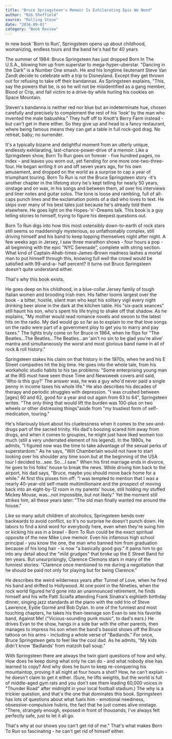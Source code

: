 ```yaml
---
title: "Bruce Springsteen's Memoir Is Exhilarating Epic We Need"
author: "Rob Sheffield"
source: "Rolling Stone"
date: "2016-09-01"
category: "Book Review"
---
```


In new book 'Born to Run', Springsteen opens up about childhood, womanizing, endless tours and the band he's had for 40 years

The summer of 1984: Bruce Springsteen has just dropped Born In The U.S.A., blowing him up from superstar to mega-hyper-uberstar. "Dancing in the Dark" is a Number One smash. He and his longtime lieutenant Steve Van Zandt decide to celebrate with a trip to Disneyland. Except they get thrown out for refusing to take off their bandannas. As Springsteen explains, "This, say the powers that be, is so he will not be misidentified as a gang member, Blood or Crip, and fall victim to a drive-by while hurling his cookies on Space Mountain.

Steven's bandanna is neither red nor blue but an indeterminate hue, chosen carefully and precisely to complement the rest of his 'look' by the man who invented the male babushka." They huff off to Knott's Berry Farm instead - but can't get in there either. So they give up and head to a fancy restaurant, where being famous means they can get a table in full rock-god drag. No retreat, baby; no surrender.

It's a typically bizarre and delightful moment from an utterly unique, endlessly exhilarating, last-chance-power-drive of a memoir. Like a Springsteen show, Born To Run goes on forever - five hundred pages, no index - and leaves you worn out, yet fiending for one more one-two-three-four. He began writing it on and off seven years ago, for his own amusement, and dropped on the world as a surprise to cap a year of triumphant touring. Born To Run is not the Bruce Springsteen story -it's another chapter in the lifelong story he's kept telling for nearly 50 years, onstage and on wax, in his songs and between them, all over his interviews and liner notes and guitar solos. The tone is loose and rambling, full of all-caps punch lines and the exclamation points of a dad who loves to text. He skips over many of his best tales just because he's already told them elsewhere. He goes light on the Hopes-'n'-Dreams talk. This book is a guy telling stories to himself, trying to figure his deepest questions out.

Born To Run digs into how this most ostensibly down-to-earth of rock stars still seems so maddeningly mysterious, so unfathomably complex, still driving himself and his band to keep topping themselves night after night. A few weeks ago in Jersey, I saw three marathon shows - four hours a pop - all beginning with the epic "NYC Serenade", complete with string section. What kind of Captain-Ahab-times-James-Brown madness lashes a mortal man to put himself through this, knowing full well the crowd would be satisfied with 99-and-a- half percent? It turns out Bruce Springsteen doesn't quite understand either.

That's why this book exists.

He goes deep on his childhood, in a blue-collar Jersey family of tough Italian women and brooding Irish men. His father looms largest over the book - a bitter, hostile, silent man who kept his solitary vigil every night drinking beer alone in the dark at the kitchen table. His "six-pack seances" still haunt his son, who's spent his life trying to shake off that shadow. As he explains, "My mother would read romance novels and swoon to the latest hits on the radio. My dad would go so far as to explain to me that love songs on the radio were part of a government ploy to get you to marry and pay taxes." The lights truly come on for Bruce in 1964, when he flips for "The Beatles...The Beatles...The Beatles...an 'ain't no sin to be glad you're alive' mantra and simultaneously the worst and most glorious band name in all of rock & roll history."

Springsteen stakes his claim on that history in the 1970s, when he and his E Street compadres hit the big time. He goes into the whole tale, from his workaholic studio habits to his tax problems: "Some enterprising young man at the IRS must have seen those Time and Newsweek covers and said, 'Who is this guy?' The answer was, he was a guy who'd never paid a single penny in income taxes his whole life." He also describes his decades of therapy and periodic struggles with depression. "I was crushed between [ages] 60 and 62, good for a year and out again from 63 to 64", Springsteen writes. "The only thing that would lift the burden was 100-plus on two wheels or other distressing things"aside from "my trustiest form of self-medication, touring."

He's hilariously blunt about his cluelessness when it comes to the sex-and- drugs part of the sacred trinity. His dad's boozing scared him away from drugs, and when it comes to groupies, he might just have liked women too much (still a very underrated element of his legend). In the 1980s, he admits, "I figured now was the time to take advantage of the sexual perks of superstardom." As he says, "Wilt Chamberlain would not have to start looking over his shoulder any time soon but at the beginning of the USA tour I decided to...see. So....I saw." When his first marriage ends in divorce, he goes to his folks' house to break the news. While driving him back to the airport, his dad says, "Bruce, maybe you should move back home for a while." At first this pisses him off: "I was tempted to mention that I was a nearly 40-year-old self-made multimillionaire and the prospect of moving back into an eight-by-12 room in my parents' house, still holding my stuffed Mickey Mouse, was...not impossible, but not likely." Yet the moment still strikes him, all these years later: "The old man finally wanted me around the house."

Like so many adult children of alcoholics, Springsteen bends over backwards to avoid conflict, so it's no surprise he doesn't punch down. He labors to find a kind word for everybody here, even when they're suing him or kicking his ass in a brawl - Born To Run could be the exact spiritual opposite of the new Mike Love memoir. Even his infamous high school principal - you know the one, the man who banned him from graduation because of his long hair - is now "a basically good guy." It pains him to go into any detail about the "mild grudges" that broke up the E Street Band for ten years. But unsurprisingly, Clarence Clemons stars in many of the funniest stories: "Clarence once mentioned to me during a negotiation that he should be paid not only for playing but for being Clarence."

He describes the weird wilderness years after Tunnel of Love, when he fired his band and drifted to Hollywood. At one point in the Nineties, when the rock world figured he'd gone into an unannounced retirement, he finds himself and his wife Patti Scialfa attending Frank Sinatra's eightieth birthday dinner, singing jazz standards at the piano with the odd trio of Steve Lawrence, Eydie Gormé and Bob Dylan. In one of the funniest and most touching chapters, he takes his then-teenage son Evan to see his favorite band, Against Me! ("Vicious-sounding punk music", to dad's ears.) He drives Evan to the show, hangs in a side bar with the other parents, then manages to impress his son when the band's bassist shows off the Bruce tattoos on his arms - including a whole verse of "Badlands." For once, Bruce Springsteen gets to feel like the cool dad. As he admits, "My kids didn't know 'Badlands' from matzoh ball soup."

With Springsteen there are always the twin giant questions of how and why. How does he keep doing what only he can do - and what nobody else has learned to copy? And why does he burn to keep re-conquering his mountaintop, proving it all night at four hours a shot? How, he can't explain - he doesn't claim to get it either. (Sure, he lifts weights, but the world is full of middle-aged gym rats and you don't see them leading 60,000 voices in "Thunder Road" after midnight in your local football stadium.) The why is a trickier question, and that's the one that dominates this book. Springsteen has lots of questions about what fuels him - emotional neediness, obsessive-compulsive hubris, the fact that he just comes alive onstage. "There, strangely enough, exposed in front of thousands, I've always felt perfectly safe, just to let it all go.

That's why at our shows you can't get rid of me." That's what makes Born To Run so fascinating - he can't get rid of himself either.